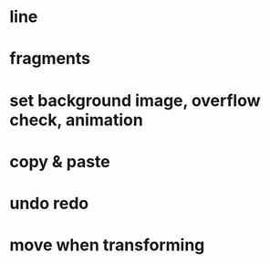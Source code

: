 # line
# fragments
# set background image, overflow check, animation
# copy & paste
# undo redo
# move when transforming